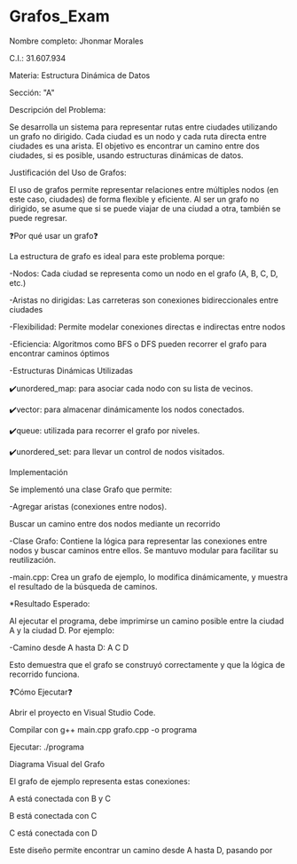 # Grafos_Exam

Nombre completo: Jhonmar Morales

C.I.: 31.607.934

Materia: Estructura Dinámica de Datos

Sección: "A"

Descripción del Problema:

Se desarrolla un sistema para representar rutas entre ciudades utilizando un grafo no dirigido. Cada ciudad es un nodo y cada ruta directa entre ciudades es una arista. El objetivo es encontrar un camino entre dos ciudades, si es posible, usando estructuras dinámicas de datos.


Justificación del Uso de Grafos:


El uso de grafos permite representar relaciones entre múltiples nodos (en este caso, ciudades) de forma flexible y eficiente. Al ser un grafo no dirigido, se asume que si se puede viajar de una ciudad a otra, también se puede regresar.



❓Por qué usar un grafo❓ 

La estructura de grafo es ideal para este problema porque:

-Nodos: Cada ciudad se representa como un nodo en el grafo (A, B, C, D, etc.)

-Aristas no dirigidas: Las carreteras son conexiones bidireccionales entre ciudades

-Flexibilidad: Permite modelar conexiones directas e indirectas entre nodos

-Eficiencia: Algoritmos como BFS o DFS pueden recorrer el grafo para encontrar caminos óptimos

-Estructuras Dinámicas Utilizadas

✔️unordered_map: para asociar cada nodo con su lista de vecinos.

✔️vector: para almacenar dinámicamente los nodos conectados.

✔️queue: utilizada para recorrer el grafo por niveles.

✔️unordered_set: para llevar un control de nodos visitados.

Implementación

Se implementó una clase Grafo que permite:

-Agregar aristas (conexiones entre nodos).

Buscar un camino entre dos nodos mediante un recorrido

-Clase Grafo: Contiene la lógica para representar las conexiones entre nodos y buscar caminos entre ellos. Se mantuvo modular para facilitar su reutilización.

-main.cpp: Crea un grafo de ejemplo, lo modifica dinámicamente, y muestra el resultado de la búsqueda de caminos.

*Resultado Esperado:

Al ejecutar el programa, debe imprimirse un camino posible entre la ciudad A y la ciudad D. Por ejemplo:

-Camino desde A hasta D: A C D

Esto demuestra que el grafo se construyó correctamente y que la lógica de recorrido funciona.

❓Cómo Ejecutar❓

Abrir el proyecto en Visual Studio Code.

Compilar con g++ main.cpp grafo.cpp -o programa

Ejecutar: ./programa


Diagrama Visual del Grafo

El grafo de ejemplo representa estas conexiones:

A está conectada con B y C

B está conectada con C

C está conectada con D

Este diseño permite encontrar un camino desde A hasta D, pasando por

